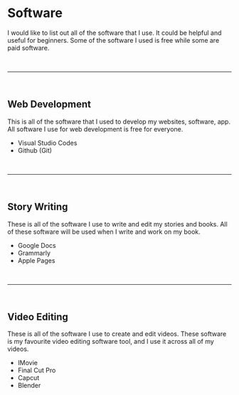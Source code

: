 <h1>Software</h1>
<p>I would like to list out all of the software that I use. It could be helpful and useful for beginners. Some of the software I used is free while some are paid software. </p>
<br>
<hr>
<br>
<h2>Web Development</h2>
<p>This is all of the software that I used to develop my websites, software, app. All software I use for web development is free for everyone. </p>
<ul>
    <li>Visual Studio Codes</li>
    <li>Github (Git)</li>
</ul>
<br>
<hr>
<br>
<h2>Story Writing</h2>
<p>These is all of the software I use to write and edit my stories and books. All of these software will be used when I write and work on my book. </p>
<ul>
    <li>Google Docs</li>
    <li>Grammarly</li>
    <li>Apple Pages</li>
</ul>
<br>
<hr>
<br>
<h2>Video Editing</h2>
<p>These is all of the software I use to create and edit videos. These software is my favourite video editing software tool, and I use it across all of my videos. </p>
<ul>
    <li>IMovie</li>
    <li>Final Cut Pro</li>
    <li>Capcut</li>
    <li>Blender</li>
</ul>